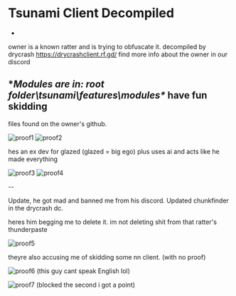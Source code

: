 # Tsunami Client Decompiled
-
owner is a known ratter and is trying to obfuscate it. decompiled by drycrash https://drycrashclient.rf.gd/ find more info about the owner in our discord

**Modules are in: root folder\tsunami\features\modules\**
have fun skidding
-


files found on the owner's github.

![proof1](https://media.discordapp.net/attachments/1407534844795162659/1408543794281971752/image.png?ex=68aa2022&is=68a8cea2&hm=341635d9c667c7548a81e9592bb9e02ebd17ce5bacf32017b856c4bc7ebf4947&=&format=webp&quality=lossless)
![proof2](https://media.discordapp.net/attachments/1407534844795162659/1408543794919505972/image.png?ex=68aa2022&is=68a8cea2&hm=94f5f7507354c3cf7ca006f120edf99610085d9e81255cdfa44c78f87722e5dd&=&format=webp&quality=lossless)

hes an ex dev for glazed (glazed = big ego) plus uses ai and acts like he made everything

![proof3](https://media.discordapp.net/attachments/1407534844795162659/1408544511784648775/image.png?ex=68aa20cd&is=68a8cf4d&hm=51f02664ea86b51c53697db58b413797e52654352d989a5c8125004f1a681c94&=&format=webp&quality=lossless)
![proof4](https://media.discordapp.net/attachments/1407534844795162659/1408545070738833439/image.png?ex=68aa2152&is=68a8cfd2&hm=b1ca4e1b35b3d579f43a5ae4e81eba55a41bd6d2905857063c66dd9b1116dc2c&=&format=webp&quality=lossless)

--

Update, he got mad and banned me from his discord. Updated chunkfinder in the drycrash dc.

heres him begging me to delete it. im not deleting shit from that ratter's thunderpaste

![proof5](https://media.discordapp.net/attachments/1407534844795162659/1408991699551649872/image.png?ex=68abc146&is=68aa6fc6&hm=07c78efc7d03bca522f4f1fa61b8db888fbe44a407bb4f73b7e5a14c8e1f7233&=&format=webp&quality=lossless)

theyre also accusing me of skidding some nn client. (with no proof)

![proof6](https://media.discordapp.net/attachments/1408167469557874739/1408992709041066016/image.png?ex=68abc237&is=68aa70b7&hm=7b5005f9abb8b34482b9c972c754d246b988520d22b7aaf780728ee47c44bf60&=&format=webp&quality=lossless) (this guy cant speak English lol)

![proof7](https://media.discordapp.net/attachments/1385876861657288795/1408993823371038792/image.png?ex=68abc341&is=68aa71c1&hm=704cdbdf0f454597a452eb4ae873d0987ee62379c7b069ff743d796537fa18ae&=&format=webp&quality=lossless) (blocked the second i got a point)
